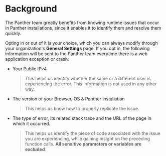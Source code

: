 # Background

The Panther team greatly benefits from knowing runtime issues that occur in Panther installations,
since it enables it to identify them and resolve them quickly.

Opting in or out of it is your choice, which you can always modify through your organization's
**General Settings** page. If you opt in, the following information will be sent to the Panther team
everytime there is a web application exception or crash:

- Your Public IPv4
  > This helps us identify whether the same or a different user is experiencing the error. This information is not used in any other way.
- The version of your Browser, OS & Panther installation
  > This helps us know how to properly replicate the issue.
- The type of error, its related stack trace and the URL of the page in which it occurred.
  > This helps us identify the piece of code associated with the issue you are experiencing, while gaining insight on the preceding function calls. **All sensitive parameters or variables are excluded**.

